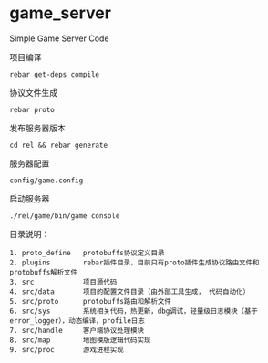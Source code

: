 # game_server
Simple Game Server Code

项目编译

    rebar get-deps compile
  
协议文件生成

    rebar proto
  
发布服务器版本

    cd rel && rebar generate
  
  
服务器配置

    config/game.config
  
启动服务器

    ./rel/game/bin/game console


目录说明：

	1. proto_define   protobuffs协议定义目录
	2. plugins        rebar插件目录，目前只有proto插件生成协议路由文件和protobuffs解析文件
	3. src	          项目源代码
	4. src/data       项目的配置文件目录（由外部工具生成， 代码自动化）
	5. src/proto      protobuffs路由和解析文件
	6. src/sys        系统相关代码，热更新，dbg调试，轻量级日志模块（基于error_logger），动态编译，profile日志
	7. src/handle     客户端协议处理模块
	8. src/map        地图模版逻辑代码实现
	9. src/proc       游戏进程实现
